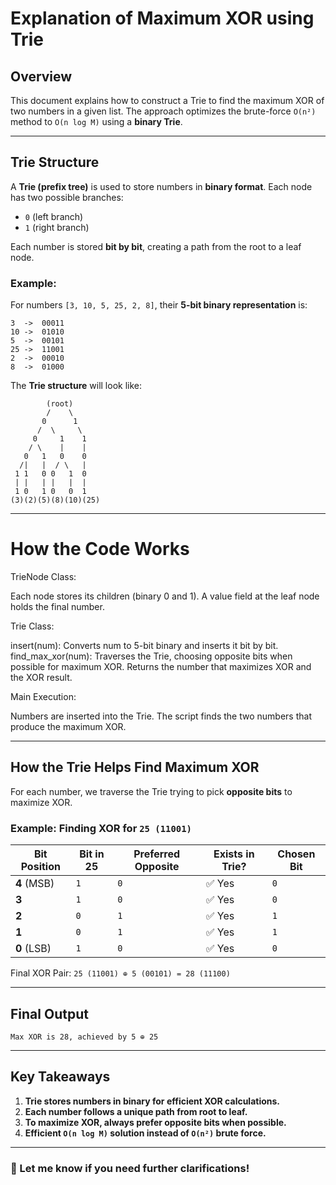 # Explanation of Maximum XOR using Trie

## Overview
This document explains how to construct a Trie to find the maximum XOR of two numbers in a given list. The approach optimizes the brute-force `O(n²)` method to `O(n log M)` using a **binary Trie**.

---

## **Trie Structure**
A **Trie (prefix tree)** is used to store numbers in **binary format**. Each node has two possible branches:
- `0` (left branch)
- `1` (right branch)

Each number is stored **bit by bit**, creating a path from the root to a leaf node.

### Example:
For numbers `[3, 10, 5, 25, 2, 8]`, their **5-bit binary representation** is:
```
3  ->  00011
10 ->  01010
5  ->  00101
25 ->  11001
2  ->  00010
8  ->  01000
```
The **Trie structure** will look like:
```
        (root)
        /    \
       0      1
      /  \     \
     0     1    1
    / \    |    |
   0   1   0    0
  /|   |  / \   |
 1 1   0 0   1  0
 | |   | |   |  |
 1 0   1 0   0  1
(3)(2)(5)(8)(10)(25)     
```
---
# How the Code Works

TrieNode Class:

Each node stores its children (binary 0 and 1).
A value field at the leaf node holds the final number.

Trie Class:

insert(num): Converts num to 5-bit binary and inserts it bit by bit.
find_max_xor(num):
Traverses the Trie, choosing opposite bits when possible for maximum XOR.
Returns the number that maximizes XOR and the XOR result.

Main Execution:

Numbers are inserted into the Trie.
The script finds the two numbers that produce the maximum XOR.

---
## **How the Trie Helps Find Maximum XOR**
For each number, we traverse the Trie trying to pick **opposite bits** to maximize XOR.

### Example: Finding XOR for `25 (11001)`
| **Bit Position** | **Bit in 25** | **Preferred Opposite** | **Exists in Trie?** | **Chosen Bit** |
|-----------------|--------------|----------------------|-----------------|--------------|
| **4** (MSB)    | `1`          | `0`                  | ✅ Yes          | `0`          |
| **3**          | `1`          | `0`                  | ✅ Yes          | `0`          |
| **2**          | `0`          | `1`                  | ✅ Yes          | `1`          |
| **1**          | `0`          | `1`                  | ✅ Yes          | `1`          |
| **0** (LSB)    | `1`          | `0`                  | ✅ Yes          | `0`          |

Final XOR Pair: `25 (11001) ⊕ 5 (00101) = 28 (11100)`

---

## **Final Output**
```
Max XOR is 28, achieved by 5 ⊕ 25
```

---

## **Key Takeaways**
1. **Trie stores numbers in binary for efficient XOR calculations.**
2. **Each number follows a unique path from root to leaf.**
3. **To maximize XOR, always prefer opposite bits when possible.**
4. **Efficient `O(n log M)` solution instead of `O(n²)` brute force.**

---

### 🚀 Let me know if you need further clarifications!
